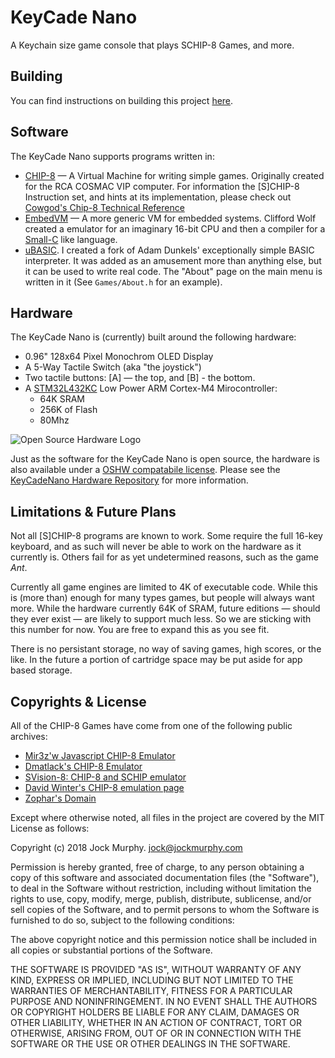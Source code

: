 KeyCade Nano
============

A Keychain size game console that plays SCHIP-8 Games, and more.

Building
--------
You can find instructions on building this project [here](Documentation/Building.md).

Software
--------
The KeyCade Nano supports programs written in:

* [CHIP-8](https://en.wikipedia.org/wiki/CHIP-8) — A Virtual Machine for 
  writing simple games. Originally created for the RCA COSMAC VIP computer. 
  For information the [S]CHIP-8 Instruction set, and hints at its 
  implementation, please check out 
  [Cowgod's Chip-8 Technical Reference](http://devernay.free.fr/hacks/chip8/C8TECH10.HTM)
* [EmbedVM](http://www.clifford.at/embedvm/) — A more generic VM for embedded 
  systems. Clifford Wolf created a emulator for an imaginary 16-bit CPU
  and then a compiler for a [Small-C](https://en.wikipedia.org/wiki/Small-C) 
  like language.
* [uBASIC](https://github.com/jockm/ubasic).  I created a fork of Adam 
  Dunkels' exceptionally simple BASIC interpreter.  It was added as an
  amusement more than anything else, but it can be used to write real code.
  The "About" page on the main menu is written in it (See `Games/About.h` 
  for an example).


Hardware
--------
The KeyCade Nano is (currently) built around the following hardware:

* 0.96" 128x64 Pixel Monochrom OLED Display
* A 5-Way Tactile Switch (aka "the joystick")
* Two tactile buttons: [A] — the top, and [B] - the bottom.
* A [STM32L432KC](http://www.st.com/en/microcontrollers/stm32l432kc.html) 
Low Power ARM Cortex-M4 Mirocontroller:
    * 64K SRAM
    * 256K of Flash
    * 80Mhz 
	

![Open Source Hardware Logo](https://i2.wp.com/www.oshwa.org/wp-content/uploads/2014/03/oshw-logo-100-px.png?resize=95%2C100)

Just as the software for the KeyCade Nano is open source, the hardware is 
also available under a [OSHW compatabile license](https://www.oshwa.org).  Please see the 
[KeyCadeNano Hardware Repository](https://github.com/jockm/KeyCadeNanoHardware)
for more information.

Limitations & Future Plans
--------------------------
Not all [S]CHIP-8 programs are known to work.  Some require the full 16-key 
keyboard, and as such will never be able to work on the hardware as it 
currently is.  Others fail for as yet undetermined reasons, such as the game
_Ant_.  

Currently all game engines are limited to 4K of executable code.  While this
is (more than) enough for many types games, but people will always want more.
While the hardware currently 64K of SRAM, future editions — should they ever
exist — are likely to support much less. So we are sticking with this number 
for now.  You are free to expand this as you see fit.

There is no persistant storage, no way of saving games, high scores, or the 
like.  In the future a portion of cartridge space may be put aside for app
based storage.


Copyrights & License
--------------------
All of the CHIP-8 Games have come from one of the following public archives:

* [Mir3z'w Javascript CHIP-8 Emulator](https://github.com/mir3z/chip8-emu)
* [Dmatlack's CHIP-8 Emulator](https://github.com/dmatlack/chip8)
* [SVision-8: CHIP-8 and SCHIP emulator](http://devernay.free.fr/hacks/chip8/)
* [David Winter's CHIP-8 emulation page](http://pong-story.com/chip8/)
* [Zophar's Domain](https://www.zophar.net/pdroms/chip8)

Except where otherwise noted, all files in the project are covered by
the MIT License as follows:

Copyright (c) 2018 Jock Murphy. jock@jockmurphy.com

Permission is hereby granted, free of charge, to any person obtaining a copy
of this software and associated documentation files (the "Software"), to deal
in the Software without restriction, including without limitation the rights
to use, copy, modify, merge, publish, distribute, sublicense, and/or sell
copies of the Software, and to permit persons to whom the Software is
furnished to do so, subject to the following conditions:

The above copyright notice and this permission notice shall be included in
all copies or substantial portions of the Software.

THE SOFTWARE IS PROVIDED "AS IS", WITHOUT WARRANTY OF ANY KIND, EXPRESS OR
IMPLIED, INCLUDING BUT NOT LIMITED TO THE WARRANTIES OF MERCHANTABILITY,
FITNESS FOR A PARTICULAR PURPOSE AND NONINFRINGEMENT. IN NO EVENT SHALL THE
AUTHORS OR COPYRIGHT HOLDERS BE LIABLE FOR ANY CLAIM, DAMAGES OR OTHER
LIABILITY, WHETHER IN AN ACTION OF CONTRACT, TORT OR OTHERWISE, ARISING FROM,
OUT OF OR IN CONNECTION WITH THE SOFTWARE OR THE USE OR OTHER DEALINGS IN
THE SOFTWARE.
 